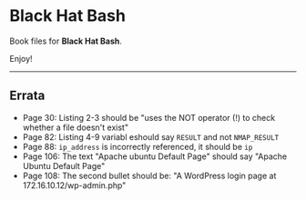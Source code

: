 # Black Hat Bash
Book files for **Black Hat Bash**.

Enjoy!

***

## Errata
* Page 30: Listing 2-3 should be "uses the NOT operator (!) to check whether a file doesn't exist"
* Page 82: Listing 4-9 variabl eshould say `RESULT` and not `NMAP_RESULT`
* Page 88: `ip_address` is incorrectly referenced, it should be `ip`
* Page 106: The text "Apache ubuntu Default Page" should say "Apache Ubuntu Default Page"
* Page 108: The second bullet should be: "A WordPress login page at 172.16.10.12/wp-admin.php"

